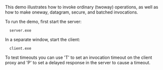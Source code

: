 This demo illustrates how to invoke ordinary (twoway) operations, as
well as how to make oneway, datagram, secure, and batched invocations.

To run the demo, first start the server:

      server.exe

In a separate window, start the client:

      client.exe

To test timeouts you can use 'T' to set an invocation timeout on the client
proxy and 'P' to set a delayed response in the server to cause a timeout.
